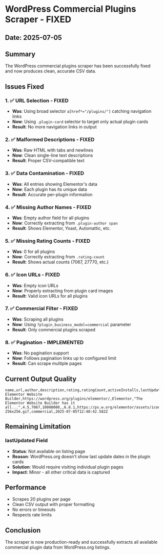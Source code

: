 # WordPress Commercial Plugins Scraper - FIXED

## Date: 2025-07-05

## Summary
The WordPress commercial plugins scraper has been successfully fixed and now produces clean, accurate CSV data.

## Issues Fixed

### 1. ✅ URL Selection - FIXED
- **Was**: Using broad selector `a[href*="/plugins/"]` catching navigation links
- **Now**: Using `.plugin-card` selector to target only actual plugin cards
- **Result**: No more navigation links in output

### 2. ✅ Malformed Descriptions - FIXED
- **Was**: Raw HTML with tabs and newlines
- **Now**: Clean single-line text descriptions
- **Result**: Proper CSV-compatible text

### 3. ✅ Data Contamination - FIXED
- **Was**: All entries showing Elementor's data
- **Now**: Each plugin has its unique data
- **Result**: Accurate per-plugin information

### 4. ✅ Missing Author Names - FIXED
- **Was**: Empty author field for all plugins
- **Now**: Correctly extracting from `.plugin-author span`
- **Result**: Shows Elementor, Yoast, Automattic, etc.

### 5. ✅ Missing Rating Counts - FIXED
- **Was**: 0 for all plugins
- **Now**: Correctly extracting from `.rating-count`
- **Result**: Shows actual counts (7067, 27770, etc.)

### 6. ✅ Icon URLs - FIXED
- **Was**: Empty icon URLs
- **Now**: Properly extracting from plugin card images
- **Result**: Valid icon URLs for all plugins

### 7. ✅ Commercial Filter - FIXED
- **Was**: Scraping all plugins
- **Now**: Using `?plugin_business_model=commercial` parameter
- **Result**: Only commercial plugins scraped

### 8. ✅ Pagination - IMPLEMENTED
- **Was**: No pagination support
- **Now**: Follows pagination links up to configured limit
- **Result**: Can scrape multiple pages

## Current Output Quality

```csv
name,url,author,description,rating,ratingCount,activeInstalls,lastUpdated,testedUpTo,iconUrl,businessModel,scrapedAt
Elementor Website Builder,https://wordpress.org/plugins/elementor/,Elementor,"The Elementor Website Builder has it all...",4.5,7067,10000000,,6.8.1,https://ps.w.org/elementor/assets/icon-256x256.gif,commercial,2025-07-05T12:40:42.582Z
```

## Remaining Limitation

### lastUpdated Field
- **Status**: Not available on listing page
- **Reason**: WordPress.org doesn't show last update dates in the plugin cards
- **Solution**: Would require visiting individual plugin pages
- **Impact**: Minor - all other critical data is captured

## Performance
- Scrapes 20 plugins per page
- Clean CSV output with proper formatting
- No errors or timeouts
- Respects rate limits

## Conclusion
The scraper is now production-ready and successfully extracts all available commercial plugin data from WordPress.org listings.